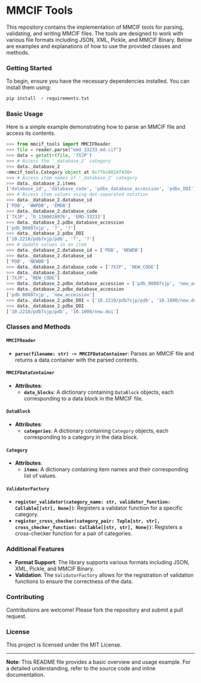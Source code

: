 # MMCIF Tools

This repository contains the implementation of MMCIF tools for parsing, validating, and writing MMCIF files. The tools are designed to work with various file formats including JSON, XML, Pickle, and MMCIF Binary. Below are examples and explanations of how to use the provided classes and methods.

### Getting Started

To begin, ensure you have the necessary dependencies installed. You can install them using:

```bash
pip install -r requirements.txt
```

### Basic Usage

Here is a simple example demonstrating how to parse an MMCIF file and access its contents.

```python
>>> from mmcif_tools import MMCIFReader
>>> file = reader.parse("emd_33233_md.cif")
>>> data = getattr(file, '7XJP')
>>> # Access the '_database_2' category
>>> data._database_2
<mmcif_tools.Category object at 0x7fbc0024f430>
>>> # Access item names of '_database_2' category
>>> data._database_2.items
['database_id', 'database_code', 'pdbx_database_accession', 'pdbx_DOI']
>>> # Access item values using dot-separated notation
>>> data._database_2.database_id
['PDB', 'WWPDB', 'EMDB']
>>> data._database_2.database_code
['7XJP', 'D_1300028976', 'EMD-33233']
>>> data._database_2.pdbx_database_accession
['pdb_00007xjp', '?', '?']
>>> data._database_2.pdbx_DOI
['10.2210/pdb7xjp/pdb', '?', '?']
>>> # Update values in an item
>>> data._database_2.database_id = ['PDB', 'NEWDB']
>>> data._database_2.database_id
['PDB', 'NEWDB']
>>> data._database_2.database_code = ['7XJP', 'NEW_CODE']
>>> data._database_2.database_code
['7XJP', 'NEW_CODE']
>>> data._database_2.pdbx_database_accession = ['pdb_00007xjp', 'new_accession']
>>> data._database_2.pdbx_database_accession
['pdb_00007xjp', 'new_accession']
>>> data._database_2.pdbx_DOI = ['10.2210/pdb7xjp/pdb', '10.1000/new.doi']
>>> data._database_2.pdbx_DOI
['10.2210/pdb7xjp/pdb', '10.1000/new.doi']
```

### Classes and Methods

#### `MMCIFReader`

- **`parse(filename: str) -> MMCIFDataContainer`**: Parses an MMCIF file and returns a data container with the parsed contents.

#### `MMCIFDataContainer`

- **Attributes**:
  - **`data_blocks`**: A dictionary containing `DataBlock` objects, each corresponding to a data block in the MMCIF file.

#### `DataBlock`

- **Attributes**:
  - **`categories`**: A dictionary containing `Category` objects, each corresponding to a category in the data block.

#### `Category`

- **Attributes**:
  - **`items`**: A dictionary containing item names and their corresponding list of values.

#### `ValidatorFactory`

- **`register_validator(category_name: str, validator_function: Callable[[str], None])`**: Registers a validator function for a specific category.
- **`register_cross_checker(category_pair: Tuple[str, str], cross_checker_function: Callable[[str, str], None])`**: Registers a cross-checker function for a pair of categories.

### Additional Features

- **Format Support**: The library supports various formats including JSON, XML, Pickle, and MMCIF Binary.
- **Validation**: The `ValidatorFactory` allows for the registration of validation functions to ensure the correctness of the data.

### Contributing

Contributions are welcome! Please fork the repository and submit a pull request.

### License

This project is licensed under the MIT License.

---

**Note**: This README file provides a basic overview and usage example. For a detailed understanding, refer to the source code and inline documentation.
